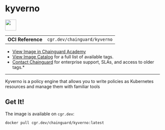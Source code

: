 <!--monopod:start-->
# kyverno

<!--url:start-->
<a href="https://kyverno.io">
<!--logo:start-->
  <img src="https://storage.googleapis.com/chainguard-academy/logos/kyverno/logo.svg" width="36px" height="36px" />
<!--logo:end-->
</a>
<!--url:end-->

| | |
| - | - |
| **OCI Reference** | `cgr.dev/chainguard/kyverno` |

* [View Image in Chainguard Academy](https://edu.chainguard.dev/chainguard/chainguard-images/reference/kyverno/overview/)
* [View Image Catalog](https://console.enforce.dev/images/catalog) for a full list of available tags.
* [Contact Chainguard](https://www.chainguard.dev/chainguard-images) for enterprise support, SLAs, and access to older tags.*
---
<!--monopod:end-->

<!--overview:start-->
Kyverno is a policy engine that allows you to write policies as Kubernetes resources and manage them with familiar tools
<!--overview:end-->

<!--getting:start-->
## Get It!
The image is available on `cgr.dev`:

```
docker pull cgr.dev/chainguard/kyverno:latest
```
<!--getting:end-->

<!--body:start-->
<!--body:end-->
